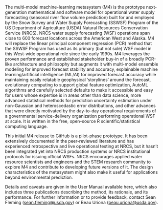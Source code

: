 The multi-model machine-learning metasystem (M4) is the prototype next-generation mathematical and software model for operational water supply forecasting (seasonal river flow volume prediction) built for and employed by the Snow Survey and Water Supply Forecasting (SSWSF) Program of the US Department of Agriculture (USDA) Natural Resources Conservation Service (NRCS).  NRCS water supply forecasting (WSF) operations span close to 600 forecast locations across the American West and Alaska.  M4 will replace the linear principal component regression (PCR) method that the SSWSF Program has used as its primary (but not sole) WSF model in this West-wide operational role since the early 1990s.  M4 leverages the proven performance and established stakeholder buy-in of a broadly PCR-like architecture and philosophy but augments it with multi-model ensemble modeling for improved forecast stability and accuracy, explainable machine learning/artificial intelligence (ML/AI) for improved forecast accuracy while maintaining easily relatable geophysical ‘storylines’ around the forecast, evolutionary computing to support global feature optimization, AutoML algorithms and carefully selected defaults to make it accessible and easy for users whose expertise is in areas other than data science, more advanced statistical methods for prediction uncertainty estimation under non-Gaussian and heteroscedastic error distributions, and other advances that were directly motivated by the day-to-day operational requirements of a governmental service-delivery organization performing operational WSF at scale.  It is written in the free, open-source R scientific/statistical computing language.

This initial M4 release to GitHub is a pilot-phase prototype.  It has been extensively documented in the peer-reviewed literature and has experienced retrospective and live operational testing at NRCS, but it hasn’t been integrated yet into NRCS production systems or NRCS institutional protocols for issuing official WSFs.  NRCS encourages applied water resource scientists and engineers and the STEM research community to explore M4 and contribute to developing future versions of it.  The design characteristics of the metasystem might also make it useful for applications beyond environmental prediction.  

Details and caveats are given in the User Manual available here, which also includes three publications describing the method, its rationale, and its performance.
For further information or to provide feedback, contact Sean Fleming (sean.fleming@usda.gov) or Beau Uriona (beau.uriona@usda.gov). 
